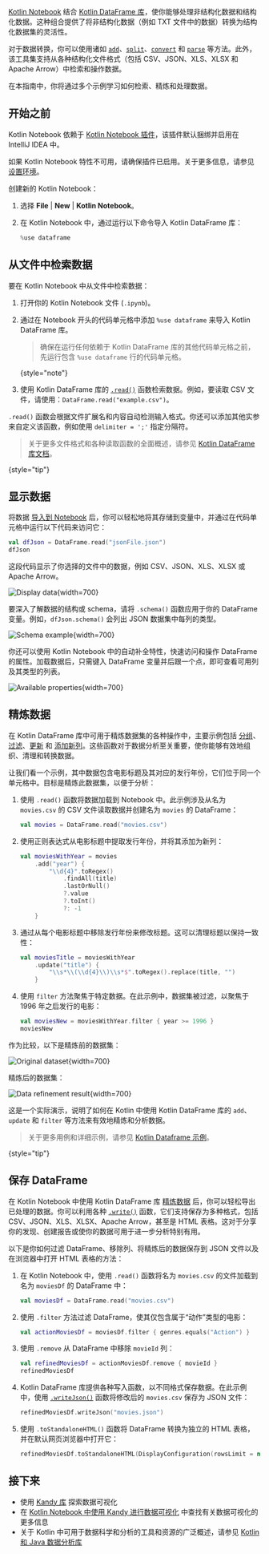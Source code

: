 [//]: # (title: 从文件中检索数据)

[Kotlin Notebook](kotlin-notebook-overview.md) 结合 [Kotlin DataFrame 库](https://kotlin.github.io/dataframe/home.html)，使你能够处理非结构化数据和结构化数据。这种组合提供了将非结构化数据（例如 TXT 文件中的数据）转换为结构化数据集的灵活性。

对于数据转换，你可以使用诸如 [`add`](https://kotlin.github.io/dataframe/adddf.html)、[`split`](https://kotlin.github.io/dataframe/split.html)、[`convert`](https://kotlin.github.io/dataframe/convert.html) 和 [`parse`](https://kotlin.github.io/dataframe/parse.html) 等方法。此外，该工具集支持从各种结构化文件格式（包括 CSV、JSON、XLS、XLSX 和 Apache Arrow）中检索和操作数据。

在本指南中，你将通过多个示例学习如何检索、精炼和处理数据。

## 开始之前

Kotlin Notebook 依赖于 [Kotlin Notebook 插件](https://plugins.jetbrains.com/plugin/16340-kotlin-notebook)，该插件默认捆绑并启用在 IntelliJ IDEA 中。

如果 Kotlin Notebook 特性不可用，请确保插件已启用。关于更多信息，请参见 [设置环境](kotlin-notebook-set-up-env.md)。

创建新的 Kotlin Notebook：

1.  选择 **File** | **New** | **Kotlin Notebook**。
2.  在 Kotlin Notebook 中，通过运行以下命令导入 Kotlin DataFrame 库：

    ```kotlin
    %use dataframe
    ```

## 从文件中检索数据

要在 Kotlin Notebook 中从文件中检索数据：

1.  打开你的 Kotlin Notebook 文件 (`.ipynb`)。
2.  通过在 Notebook 开头的代码单元格中添加 `%use dataframe` 来导入 Kotlin DataFrame 库。
    > 确保在运行任何依赖于 Kotlin DataFrame 库的其他代码单元格之前，先运行包含 `%use dataframe` 行的代码单元格。
    >
    {style="note"}

3.  使用 Kotlin DataFrame 库的 [`.read()`](https://kotlin.github.io/dataframe/read.html) 函数检索数据。例如，要读取 CSV 文件，请使用：`DataFrame.read("example.csv")`。

`.read()` 函数会根据文件扩展名和内容自动检测输入格式。你还可以添加其他实参来自定义该函数，例如使用 `delimiter = ';'` 指定分隔符。

> 关于更多文件格式和各种读取函数的全面概述，请参见 [Kotlin DataFrame 库文档](https://kotlin.github.io/dataframe/read.html)。
>
{style="tip"}

## 显示数据

将数据 [导入到 Notebook](#retrieve-data-from-a-file) 后，你可以轻松地将其存储到变量中，并通过在代码单元格中运行以下代码来访问它：

```kotlin
val dfJson = DataFrame.read("jsonFile.json")
dfJson
```

这段代码显示了你选择的文件中的数据，例如 CSV、JSON、XLS、XLSX 或 Apache Arrow。

![Display data](display-data.png){width=700}

要深入了解数据的结构或 schema，请将 `.schema()` 函数应用于你的 DataFrame 变量。例如，`dfJson.schema()` 会列出 JSON 数据集中每列的类型。

![Schema example](schema-data-analysis.png){width=700}

你还可以使用 Kotlin Notebook 中的自动补全特性，快速访问和操作 DataFrame 的属性。加载数据后，只需键入 DataFrame 变量并后跟一个点，即可查看可用列及其类型的列表。

![Available properties](auto-completion-data-analysis.png){width=700}

## 精炼数据

在 Kotlin DataFrame 库中可用于精炼数据集的各种操作中，主要示例包括 [分组](https://kotlin.github.io/dataframe/group.html)、[过滤](https://kotlin.github.io/dataframe/filter.html)、[更新](https://kotlin.github.io/dataframe/update.html) 和 [添加新列](https://kotlin.github.io/dataframe/add.html)。这些函数对于数据分析至关重要，使你能够有效地组织、清理和转换数据。

让我们看一个示例，其中数据包含电影标题及其对应的发行年份，它们位于同一个单元格中。目标是精炼此数据集，以便于分析：

1.  使用 `.read()` 函数将数据加载到 Notebook 中。此示例涉及从名为 `movies.csv` 的 CSV 文件读取数据并创建名为 `movies` 的 DataFrame：

    ```kotlin
    val movies = DataFrame.read("movies.csv")
    ```

2.  使用正则表达式从电影标题中提取发行年份，并将其添加为新列：

    ```kotlin
    val moviesWithYear = movies
        .add("year") {
            "\\d{4}".toRegex()
                .findAll(title)
                .lastOrNull()
                ?.value
                ?.toInt()
                ?: -1
        }
    ```

3.  通过从每个电影标题中移除发行年份来修改标题。这可以清理标题以保持一致性：

    ```kotlin
    val moviesTitle = moviesWithYear
        .update("title") {
            "\\s*\\(\\d{4}\\)\\s*$".toRegex().replace(title, "")
        }
    ```

4.  使用 `filter` 方法聚焦于特定数据。在此示例中，数据集被过滤，以聚焦于 1996 年之后发行的电影：

    ```kotlin
    val moviesNew = moviesWithYear.filter { year >= 1996 }
    moviesNew
    ```

作为比较，以下是精炼前的数据集：

![Original dataset](original-dataset.png){width=700}

精炼后的数据集：

![Data refinement result](refined-data.png){width=700}

这是一个实际演示，说明了如何在 Kotlin 中使用 Kotlin DataFrame 库的 `add`、`update` 和 `filter` 等方法来有效地精炼和分析数据。

> 关于更多用例和详细示例，请参见 [Kotlin Dataframe 示例](https://github.com/Kotlin/dataframe/tree/master/examples)。
>
{style="tip"}

## 保存 DataFrame

在 Kotlin Notebook 中使用 Kotlin DataFrame 库 [精炼数据](#refine-data) 后，你可以轻松导出已处理的数据。你可以利用各种 [`.write()`](https://kotlin.github.io/dataframe/write.html) 函数，它们支持保存为多种格式，包括 CSV、JSON、XLS、XLSX、Apache Arrow，甚至是 HTML 表格。这对于分享你的发现、创建报告或使你的数据可用于进一步分析特别有用。

以下是你如何过滤 DataFrame、移除列、将精炼后的数据保存到 JSON 文件以及在浏览器中打开 HTML 表格的方法：

1.  在 Kotlin Notebook 中，使用 `.read()` 函数将名为 `movies.csv` 的文件加载到名为 `moviesDf` 的 DataFrame 中：

    ```kotlin
    val moviesDf = DataFrame.read("movies.csv")
    ```

2.  使用 `.filter` 方法过滤 DataFrame，使其仅包含属于“动作”类型的电影：

    ```kotlin
    val actionMoviesDf = moviesDf.filter { genres.equals("Action") }
    ```

3.  使用 `.remove` 从 DataFrame 中移除 `movieId` 列：

    ```kotlin
    val refinedMoviesDf = actionMoviesDf.remove { movieId }
    refinedMoviesDf
    ```

4.  Kotlin DataFrame 库提供各种写入函数，以不同格式保存数据。在此示例中，使用 [`.writeJson()`](https://kotlin.github.io/dataframe/write.html#writing-to-json) 函数将修改后的 `movies.csv` 保存为 JSON 文件：

    ```kotlin
    refinedMoviesDf.writeJson("movies.json")
    ```

5.  使用 `.toStandaloneHTML()` 函数将 DataFrame 转换为独立的 HTML 表格，并在默认网页浏览器中打开它：

    ```kotlin
    refinedMoviesDf.toStandaloneHTML(DisplayConfiguration(rowsLimit = null)).openInBrowser()
    ```

## 接下来

*   使用 [Kandy 库](https://kotlin.github.io/kandy/examples.html) 探索数据可视化
*   在 [Kotlin Notebook 中使用 Kandy 进行数据可视化](data-analysis-visualization.md) 中查找有关数据可视化的更多信息
*   关于 Kotlin 中可用于数据科学和分析的工具和资源的广泛概述，请参见 [Kotlin 和 Java 数据分析库](data-analysis-libraries.md)